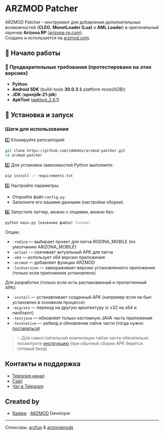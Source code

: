 # ARZMOD Patcher
ARZMOD Patcher – инструмент для добавления дополнительных возможностей (**CLEO**, **MonetLoader (Lua)** и **AML Loader**) в оригинальный лаунчер **Arizona RP** ([arizona-rp.com](https://arizona-rp.com)).  
Создано и используется на [arzmod.com](https://arzmod.com).  

## 🔧 Начало работы

### 📌 Предварительные требования (протестировано на этих версиях)
- **Python**  
- **Android SDK** (build-tools **30.0.3** & platform-tools(ADB))  
- **JDK** (**openjdk-21-jdk**)  
- **ApkTool** ([apktool_2.6.1](https://github.com/iBotPeaches/Apktool/releases/tag/v2.6.1)) 

## 🚀 Установка и запуск

### Шаги для использования

1️⃣ Клонируйте репозиторий:
   ```bash
   git clone https://github.com/idmkdev/arzmod-patcher.git
   cd arzmod-patcher
   ```

2️⃣ Для установки зависимостей Python выполните:
   ```bash
   pip install -r requirements.txt
   ```

3️⃣ Настройте параметры:
   - Откройте файл `config.py`.
   - Заполните его вашими данными (настройки сборки).

4️⃣ Запустите патчер, можно с опциями, можно без:
   ```bash
   python main.py [название файла] [опции]
   ```
   Опции:
   - `-rodina` — выбирает проект для патча RODINA_MOBILE (по умолчанию ARIZONA_MOBILE)
   - `-actual` — скачивает актуальный APK для патча
   - `-x64` — использует x64 версию приложения
   - `-arzmod` — добавляет функции ARZMOD
   - `-lockversion` — замораживает версию установленного приложения (только если приложение установлено)
   
   Для разработки (только если есть распакованный и пропатченный APK):
   - `-install` — устанавливает созданный APK (например если не был установлен в основном процессе)
   - `-migrate` — переход на другую архитектуру (с х32 на х64 и наоборот)
   - `-testjava` — обновляет только кастомную JAVA часть приложения
   - `-testnative` — ребилд и обновление native части (тогда нужно [постараться](native/README.md))

   > 💡 Для самостоятельной компиляции native части обязательно посмотрите [инструкцию](native/README.md) (при обычной сборке APK берётся готовый билд)

## Контакты и поддержка

- [Telegram канал](https://t.me/CleoArizona)
- [Сайт](https://arzmod.com)
- [Чат в Telegram](https://t.me/cleodis)

## Created by

- [Radare](https://t.me/ryderinc) · [ARZMOD](https://t.me/CleoArizona) Developer

---

Спонсоры: [arzfun](https://t.me/arzfun) & [arizonamods](https://t.me/arizonamods) 
